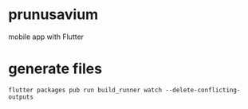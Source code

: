 # prunusavium

mobile app with Flutter

# generate files

```
flutter packages pub run build_runner watch --delete-conflicting-outputs
```
